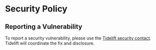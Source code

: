 # Security Policy

## Reporting a Vulnerability

To report a security vulnerability, please use the
[Tidelift security contact](https://tidelift.com/security).
Tidelift will coordinate the fix and disclosure.
  
